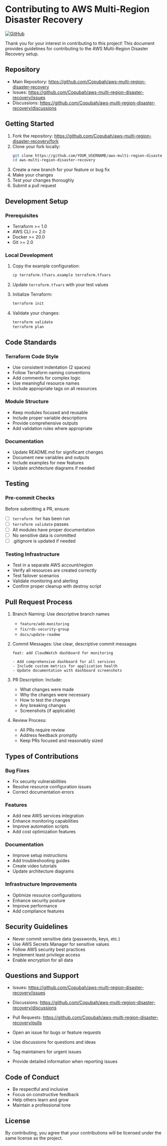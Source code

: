 # Contributing to AWS Multi-Region Disaster Recovery

[![GitHub](https://img.shields.io/badge/GitHub-Repository-blue?logo=github)](https://github.com/Copubah/aws-multi-region-disaster-recovery)

Thank you for your interest in contributing to this project! This document provides guidelines for contributing to the AWS Multi-Region Disaster Recovery setup.

## Repository

- Main Repository: https://github.com/Copubah/aws-multi-region-disaster-recovery
- Issues: https://github.com/Copubah/aws-multi-region-disaster-recovery/issues
- Discussions: https://github.com/Copubah/aws-multi-region-disaster-recovery/discussions

## Getting Started

1. Fork the repository: https://github.com/Copubah/aws-multi-region-disaster-recovery/fork
2. Clone your fork locally:
   ```bash
   git clone https://github.com/YOUR_USERNAME/aws-multi-region-disaster-recovery.git
   cd aws-multi-region-disaster-recovery
   ```
3. Create a new branch for your feature or bug fix
4. Make your changes
5. Test your changes thoroughly
6. Submit a pull request

## Development Setup

### Prerequisites
- Terraform >= 1.0
- AWS CLI >= 2.0
- Docker >= 20.0
- Git >= 2.0

### Local Development
1. Copy the example configuration:
   ```bash
   cp terraform.tfvars.example terraform.tfvars
   ```

2. Update `terraform.tfvars` with your test values

3. Initialize Terraform:
   ```bash
   terraform init
   ```

4. Validate your changes:
   ```bash
   terraform validate
   terraform plan
   ```

## Code Standards

### Terraform Code Style
- Use consistent indentation (2 spaces)
- Follow Terraform naming conventions
- Add comments for complex logic
- Use meaningful resource names
- Include appropriate tags on all resources

### Module Structure
- Keep modules focused and reusable
- Include proper variable descriptions
- Provide comprehensive outputs
- Add validation rules where appropriate

### Documentation
- Update README.md for significant changes
- Document new variables and outputs
- Include examples for new features
- Update architecture diagrams if needed

## Testing

### Pre-commit Checks
Before submitting a PR, ensure:
- [ ] `terraform fmt` has been run
- [ ] `terraform validate` passes
- [ ] All modules have proper documentation
- [ ] No sensitive data is committed
- [ ] .gitignore is updated if needed

### Testing Infrastructure
- Test in a separate AWS account/region
- Verify all resources are created correctly
- Test failover scenarios
- Validate monitoring and alerting
- Confirm proper cleanup with destroy script

## Pull Request Process

1. Branch Naming: Use descriptive branch names
   - `feature/add-monitoring`
   - `fix/rds-security-group`
   - `docs/update-readme`

2. Commit Messages: Use clear, descriptive commit messages
   ```
   feat: add CloudWatch dashboard for monitoring
   
   - Add comprehensive dashboard for all services
   - Include custom metrics for application health
   - Update documentation with dashboard screenshots
   ```

3. PR Description: Include:
   - What changes were made
   - Why the changes were necessary
   - How to test the changes
   - Any breaking changes
   - Screenshots (if applicable)

4. Review Process:
   - All PRs require review
   - Address feedback promptly
   - Keep PRs focused and reasonably sized

## Types of Contributions

### Bug Fixes
- Fix security vulnerabilities
- Resolve resource configuration issues
- Correct documentation errors

### Features
- Add new AWS services integration
- Enhance monitoring capabilities
- Improve automation scripts
- Add cost optimization features

### Documentation
- Improve setup instructions
- Add troubleshooting guides
- Create video tutorials
- Update architecture diagrams

### Infrastructure Improvements
- Optimize resource configurations
- Enhance security posture
- Improve performance
- Add compliance features

## Security Guidelines

- Never commit sensitive data (passwords, keys, etc.)
- Use AWS Secrets Manager for sensitive values
- Follow AWS security best practices
- Implement least privilege access
- Enable encryption for all data

## Questions and Support

- Issues: https://github.com/Copubah/aws-multi-region-disaster-recovery/issues
- Discussions: https://github.com/Copubah/aws-multi-region-disaster-recovery/discussions
- Pull Requests: https://github.com/Copubah/aws-multi-region-disaster-recovery/pulls

- Open an issue for bugs or feature requests
- Use discussions for questions and ideas
- Tag maintainers for urgent issues
- Provide detailed information when reporting issues

## Code of Conduct

- Be respectful and inclusive
- Focus on constructive feedback
- Help others learn and grow
- Maintain a professional tone

## License

By contributing, you agree that your contributions will be licensed under the same license as the project.
